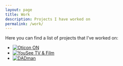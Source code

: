 ```yaml
---
layout: page
title: Work
description: Projects I have worked on
permalink: /work/
---
```


<link rel="stylesheet" href="/assets/css/styles.css">

Here you can find a list of projects that I’ve worked on:

<ul class="projects">
    <li>
        <a href="https://apps.apple.com/us/app/oticon-on/id980191174">
            <img class="project-img" src="../assets/images/oticon/oticon-on-app-icon.png" alt="Oticon ON" title="Oticon ON"/>
        </a>
    </li>
    <li>
        <a href="https://apps.apple.com/dk/app/yousee-tv-film/id476306715">
            <img class="project-img" src="../assets/images/yousee/yousee-app-icon.png" alt="YouSee TV & Film" title="YouSee TV & Film"/>
        </a>
    </li>
    <li>
        <a href="https://digitalaudio.dk/dadman/">
            <img class="project-img" src="../assets/images/ntp/dadman-icon.png" alt="DADman" title="DADman"/>
        </a>
    </li>
</ul>
